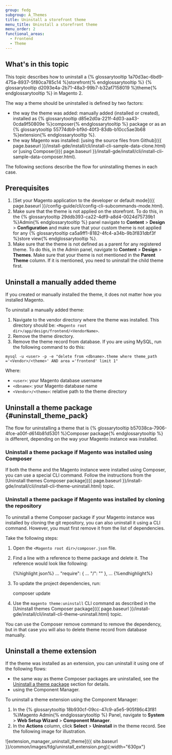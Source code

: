 ```yaml
---
group: fedg
subgroup: A_Themes
title: Uninstall a storefront theme
menu_title: Uninstall a storefront theme
menu_order: 2
functional_areas:
  - Frontend
  - Theme
---
```


## What's in this topic

This topic describes how to uninstall a {% glossarytooltip 1a70d3ac-6bd9-475a-8937-5f80ca785c14 %}storefront{% endglossarytooltip %} {% glossarytooltip d2093e4a-2b71-48a3-99b7-b32af7158019 %}theme{% endglossarytooltip %} in Magento 2.

The way a theme should be uninstalled is defined by two factors:

* the way the theme was added: manually added (installed or created), installed as {% glossarytooltip d85e2d0a-221f-4d03-aa43-0cda9f50809e %}composer{% endglossarytooltip %} package or as an {% glossarytooltip 55774db9-bf9d-40f3-83db-b10cc5ae3b68 %}extension{% endglossarytooltip %}.
* the way Magento was installed: [using the source files from Github]({{ page.baseurl }}/install-gde/install/cli/install-cli-sample-data-clone.html) or [using Composer]({{ page.baseurl }}/install-gde/install/cli/install-cli-sample-data-composer.html). 

The following sections describe the flow for uninstalling themes in each case.

## Prerequisites 

1. [Set your Magento application to the developer or default mode]({{ page.baseurl }}/config-guide/cli/config-cli-subcommands-mode.html).
2. Make sure that the theme is not applied on the storefront. To do this, in the {% glossarytooltip 29ddb393-ca22-4df9-a8d4-0024d75739b1 %}Admin{% endglossarytooltip %} panel navigate to **Content** > **Design** > **Configuration** and make sure that your custom theme is not applied for any {% glossarytooltip ca5a9ff1-8182-4fc4-a34b-9b3f831dbf3f %}store view{% endglossarytooltip %}.
2. Make sure that the theme is not defined as a parent for any registered theme. To do this, in the Admin panel, navigate to **Content** > **Design** > **Themes**. Make sure that your theme is not mentioned in the **Parent Theme** column. If it is mentioned, you need to uninstall the child theme first. 

## Uninstall a manually added theme

If you created or manually installed the theme, it does not matter how you installed Magento.

To uninstall a manually added theme:

1. Navigate to the vendor directory where the theme was installed. This directory should be: `<Magento root dir>/app/design/frontend/<VendorName>`.
2. Remove the theme directory.
3. Remove the theme record from database. If you are using MySQL, run the following command to do this:

```
mysql -u <user> -p -e "delete from <dbname>.theme where theme_path ='<Vendor>/<theme>' AND area ='frontend' limit 1"
```
Where:

- `<user>`: your Magento database username
- `<dbname>`: your Magento database name
- `<Vendor>/<theme>`: relative path to the theme directory

## Uninstall a theme package {#uninstall_theme_pack}

The flow for uninstalling a theme that is {% glossarytooltip b57038ca-7906-4fce-a00f-d614b81d5301 %}Composer package{% endglossarytooltip %} is different, depending on the way your Magento instance was installed.  

### Uninstall a theme package if Magento was installed using Composer

If both the theme and the Magento instance were installed using Composer, you can use a special CLI command. Follow the instructions from the [Uninstall themes Composer package]({{ page.baseurl }}/install-gde/install/cli/install-cli-theme-uninstall.html) topic.

### Uninstall a theme package if Magento was installed by cloning the repository

To uninstall a theme Composer package if your Magento instance was installed by cloning the git repository, you can also uninstall it using a CLI command. However, you must first remove it from the list of dependencies.

Take the following steps:

1. Open the `<Magento root dir>/composer.json` file.
2. Find a line with a reference to theme package and delete it. The reference would look like following:

   {%highlight json%}
   ...
   "require": {
    ...
       "<vendor>/<theme-name>": "<version>"
   },
   ...
   {%endhighlight%}
 
3. To update the project dependencies, run:  
 
    composer update

4. Use the `magento theme:uninstall` CLI command as described in the [Uninstall themes Composer package]({{ page.baseurl }}/install-gde/install/cli/install-cli-theme-uninstall.html) topic.

<div class="bs-callout bs-callout-info" id="info" markdown="1">
You can use the Composer remove command to remove the dependency, but in that case you will also to delete theme record from database manually.
</div>

## Uninstall a theme extension

If the theme was installed as an extension, you can uninstall it using one of the following flows:

* the same way as theme Composer packages are uninstalled, see the [Uninstall a theme package](#uninstall_theme_pack) section for details.
* using the Component Manager.     

To uninstall a theme extension using the Component Manager:

1. In the {% glossarytooltip 18b930cf-09cc-47c9-a5e5-905f86c43f81 %}Magento Admin{% endglossarytooltip %} Panel, navigate to **System** > **Web Setup Wizard** > **Component Manager**.
2. In the **Actions** column, click **Select** > **Uninstall** in the theme record. See the following image for illustration.

![extension_manager_uninstall_theme]({{ site.baseurl }}/common/images/fdg/uninstall_extension.png){:width="630px"}

